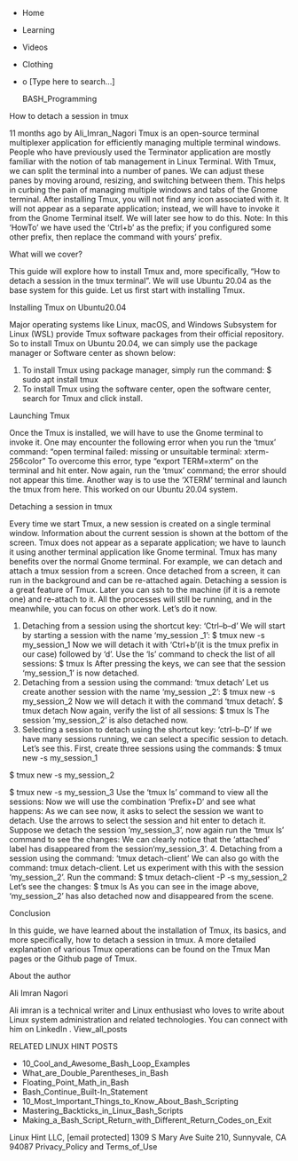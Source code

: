 





















































* Home
* Learning
* Videos
* Clothing
*
  o [Type here to search...]


   BASH_Programming


How to detach a session in tmux

11 months ago
by Ali_Imran_Nagori
Tmux is an open-source terminal multiplexer application for efficiently
managing multiple terminal windows. People who have previously used the
Terminator application are mostly familiar with the notion of tab management in
Linux Terminal. With Tmux, we can split the terminal into a number of panes. We
can adjust these panes by moving around, resizing, and switching between them.
This helps in curbing the pain of managing multiple windows and tabs of the
Gnome terminal.
After installing Tmux, you will not find any icon associated with it. It will
not appear as a separate application; instead, we will have to invoke it from
the Gnome Terminal itself. We will later see how to do this.
Note: In this ‘HowTo’ we have used the ‘Ctrl+b’ as the prefix; if you
configured some other prefix, then replace the command with yours’ prefix.

What will we cover?

This guide will explore how to install Tmux and, more specifically, “How to
detach a session in the tmux terminal”. We will use Ubuntu 20.04 as the base
system for this guide. Let us first start with installing Tmux.

Installing Tmux on Ubuntu20.04

Major operating systems like Linux, macOS, and Windows Subsystem for Linux
(WSL) provide Tmux software packages from their official repository. So to
install Tmux on Ubuntu 20.04, we can simply use the package manager or Software
center as shown below:
1. To install Tmux using package manager, simply run the command:
$ sudo apt install tmux
2. To install Tmux using the software center, open the software center, search
for Tmux and click install.

Launching Tmux

Once the Tmux is installed, we will have to use the Gnome terminal to invoke
it. One may encounter the following error when you run the ‘tmux’ command:
“open terminal failed: missing or unsuitable terminal: xterm-256color”
To overcome this error, type “export TERM=xterm” on the terminal and hit enter.
Now again, run the ‘tmux’ command; the error should not appear this time.
Another way is to use the ‘XTERM’ terminal and launch the tmux from here. This
worked on our Ubuntu 20.04 system.

Detaching a session in tmux

Every time we start Tmux, a new session is created on a single terminal window.
Information about the current session is shown at the bottom of the screen.
Tmux does not appear as a separate application; we have to launch it using
another terminal application like Gnome terminal. Tmux has many benefits over
the normal Gnome terminal. For example, we can detach and attach a tmux session
from a screen. Once detached from a screen, it can run in the background and
can be re-attached again.
Detaching a session is a great feature of Tmux. Later you can ssh to the
machine (if it is a remote one) and re-attach to it. All the processes will
still be running, and in the meanwhile, you can focus on other work. Let’s do
it now.
1. Detaching from a session using the shortcut key: ‘Ctrl–b–d’
We will start by starting a session with the name ‘my_session _1’:
$ tmux new -s my_session_1
Now we will detach it with ‘Ctrl+b’(it is the tmux prefix in our case) followed
by ‘d’. Use the ‘ls’ command to check the list of all sessions:
$ tmux ls
After pressing the keys, we can see that the session ‘my_session_1’ is now
detached.
2. Detaching from a session using the command: ‘tmux detach’
Let us create another session with the name ‘my_session _2’:
$ tmux new -s my_session_2
Now we will detach it with the command ‘tmux detach’.
$ tmux detach
Now again, verify the list of all sessions:
$ tmux ls
The session ‘my_session_2’ is also detached now.
3. Selecting a session to detach using the shortcut key: ‘ctrl–b–D’
If we have many sessions running, we can select a specific session to detach.
Let’s see this. First, create three sessions using the commands:
$ tmux new -s my_session_1

$ tmux new -s my_session_2

$ tmux new -s my_session_3
Use the ‘tmux ls’ command to view all the sessions:
Now we will use the combination ‘Prefix+D’ and see what happens:
As we can see now, it asks to select the session we want to detach. Use the
arrows to select the session and hit enter to detach it. Suppose we detach the
session ‘my_session_3’, now again run the ‘tmux ls’ command to see the changes:
We can clearly notice that the ‘attached’ label has disappeared from the
session‘my_session_3’.
4. Detaching from a session using the command: ‘tmux detach-client’
We can also go with the command: tmux detach-client. Let us experiment with
this with the session ‘my_session_2’. Run the command:
$ tmux detach-client -P -s my_session_2
Let’s see the changes:
$ tmux ls
As you can see in the image above, ‘my_session_2’ has also detached now and
disappeared from the scene.

Conclusion

In this guide, we have learned about the installation of Tmux, its basics, and
more specifically, how to detach a session in tmux. A more detailed explanation
of various Tmux operations can be found on the Tmux Man pages or the Github
page of Tmux.


About the author


Ali Imran Nagori

Ali imran is a technical writer and Linux enthusiast who loves to write about
Linux system administration and related technologies. You can connect with him
on LinkedIn
.
View_all_posts

RELATED LINUX HINT POSTS


* 10_Cool_and_Awesome_Bash_Loop_Examples
* What_are_Double_Parentheses_in_Bash
* Floating_Point_Math_in_Bash
* Bash_Continue_Built-In_Statement
* 10_Most_Important_Things_to_Know_About_Bash_Scripting
* Mastering_Backticks_in_Linux_Bash_Scripts
* Making_a_Bash_Script_Return_with_Different_Return_Codes_on_Exit

Linux Hint LLC, [email protected]
1309 S Mary Ave Suite 210, Sunnyvale, CA 94087
 Privacy_Policy and Terms_of_Use
